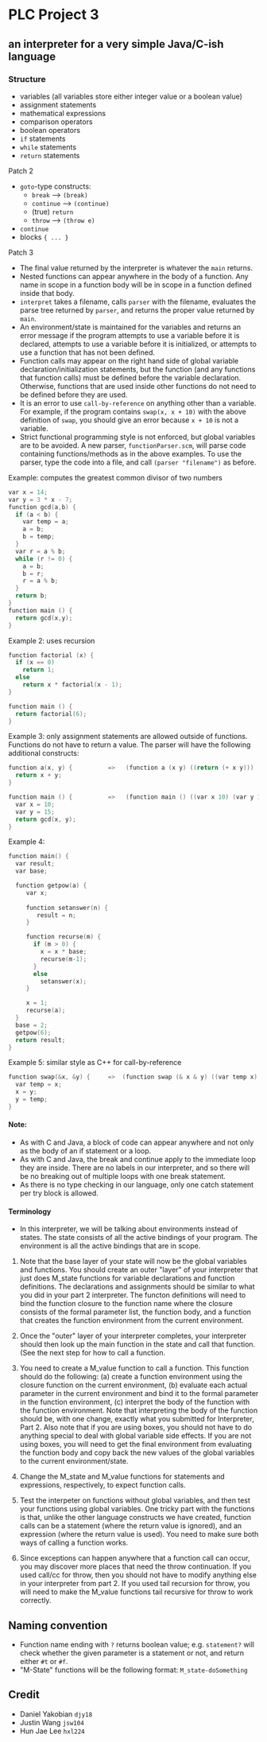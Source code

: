 # PLC Project 3
## an interpreter for a very simple Java/C-ish language

### Structure
- variables (all variables store either integer value or a boolean value)
- assignment statements
- mathematical expressions
- comparison operators
- boolean operators
- `if` statements
- `while` statements
- `return` statements

Patch 2

- `goto`-type constructs: 
	- `break` --> `(break)`
	- `continue` --> `(continue)`
	- (true) `return`
	- `throw` --> `(throw e)`
- `continue`
- blocks `{ ... }`

Patch 3

- The final value returned by the interpreter is whatever the `main` returns.
- Nested functions can appear anywhere in the body of a function. Any name in scope in a function body will be in scope in a function defined inside that body.
- `interpret` takes a filename, calls `parser` with the filename, evaluates the parse tree returned by `parser`, and returns the proper value returned by `main`. 
- An environment/state is maintained for the variables and returns an error message if the program attempts to use a variable before it is declared, attempts to use a variable before it is initialized, or attempts to use a function that has not been defined.
- Function calls may appear on the right hand side of global variable declaration/initialization statements, but the function (and any functions that function calls) must be defined before the variable declaration. Otherwise, functions that are used inside other functions do not need to be defined before they are used.
- It is an error to use `call-by-reference` on anything other than a variable. For example, if the program contains `swap(x, x + 10)` with the above definition of `swap`, you should give an error because `x + 10` is not a variable.
- Strict functional programming style is not enforced, but global variables are to be avoided. A new parser, `functionParser.scm`, will parse code containing functions/methods as in the above examples. To use the parser, type the code into a file, and call `(parser "filename")` as before.







Example: computes the greatest common divisor of two numbers

```c
var x = 14;
var y = 3 * x - 7;
function gcd(a,b) {
  if (a < b) {
    var temp = a;
    a = b;
    b = temp;
  }
  var r = a % b;
  while (r != 0) {
    a = b;
    b = r;
    r = a % b;
  }
  return b;
}
function main () {
  return gcd(x,y);
}
```


Example 2: uses recursion

```c
function factorial (x) {
  if (x == 0)
    return 1;
  else
    return x * factorial(x - 1);
}

function main () {
  return factorial(6);
}
```

Example 3: only assignment statements are allowed outside of functions. Functions do not have to return a value. The parser will have the following additional constructs:

```c
function a(x, y) {          =>   (function a (x y) ((return (+ x y)))
  return x + y;
}

function main () {          =>   (function main () ((var x 10) (var y 15) (return (funcall gcd x y))))
  var x = 10;
  var y = 15;
  return gcd(x, y);
}
```
Example 4:

```c
function main() {
  var result;
  var base;

  function getpow(a) {
     var x;
  
     function setanswer(n) {
        result = n;
     }

     function recurse(m) {
       if (m > 0) {
         x = x * base;
         recurse(m-1);
       }
       else
         setanswer(x);
     }

     x = 1;
     recurse(a);
  }
  base = 2;
  getpow(6);
  return result;
}
```

Example 5: similar style as C++ for call-by-reference

```c
function swap(&x, &y) {     =>  (function swap (& x & y) ((var temp x) (= x y) (= y temp)))
  var temp = x;
  x = y;
  y = temp;
}
```


#### Note:

- As with C and Java, a block of code can appear anywhere and not only as the body of an if statement or a loop.
- As with C and Java, the break and continue apply to the immediate loop they are inside. There are no labels in our interpreter, and so there will be no breaking out of multiple loops with one break statement.
- As there is no type checking in our language, only one catch statement per try block is allowed.

#### Terminology

- In this interpreter, we will be talking about environments instead of states. The state consists of all the active bindings of your program. The environment is all the active bindings that are in scope.

1. Note that the base layer of your state will now be the global variables and functions. You should create an outer "layer" of your interpreter that just does M_state functions for variable declarations and function definitions. The declarations and assignments should be similar to what you did in your part 2 interpreter. The functon definitions will need to bind the function closure to the function name where the closure consists of the formal parameter list, the function body, and a function that creates the function environment from the current environment.

2. Once the "outer" layer of your interpreter completes, your interpreter should then look up the main function in the state and call that function. (See the next step for how to call a function.

3. You need to create a M_value function to call a function. This function should do the following: (a) create a function environment using the closure function on the current environment, (b) evaluate each actual parameter in the current environment and bind it to the formal parameter in the function environment, (c) interpret the body of the function with the function environment. Note that interpreting the body of the function should be, with one change, exactly what you submitted for Interpreter, Part 2. Also note that if you are using boxes, you should not have to do anything special to deal with global variable side effects. If you are not using boxes, you will need to get the final environment from evaluating the function body and copy back the new values of the global variables to the current environment/state.

4. Change the M_state and M_value functions for statements and expressions, respectively, to expect function calls.

5. Test the interpeter on functions without global variables, and then test your functions using global variables. One tricky part with the functions is that, unlike the other language constructs we have created, function calls can be a statement (where the return value is ignored), and an expression (where the return value is used). You need to make sure both ways of calling a function works.

6. Since exceptions can happen anywhere that a function call can occur, you may discover more places that need the throw continuation. If you used call/cc for throw, then you should not have to modify anything else in your interpreter from part 2. If you used tail recursion for throw, you will need to make the M_value functions tail recursive for throw to work correctly.

## Naming convention
- Function name ending with `?` returns boolean value; e.g. `statement?` will check whether the given parameter is a statement or not, and return either `#t` or `#f`.
- "M-State" functions will be the following format: `M_state-doSomething`

## Credit
- Daniel Yakobian `djy18`
- Justin Wang `jsw104`
- Hun Jae Lee `hxl224`
